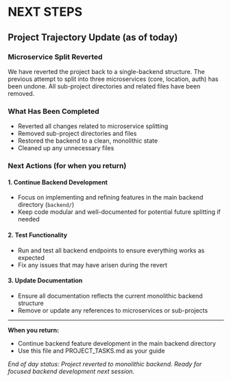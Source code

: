 # NEXT STEPS

## Project Trajectory Update (as of today)

### Microservice Split Reverted
We have reverted the project back to a single-backend structure. The previous attempt to split into three microservices (core, location, auth) has been undone. All sub-project directories and related files have been removed.

### What Has Been Completed
- Reverted all changes related to microservice splitting
- Removed sub-project directories and files
- Restored the backend to a clean, monolithic state
- Cleaned up any unnecessary files

### Next Actions (for when you return)

#### 1. Continue Backend Development
- Focus on implementing and refining features in the main backend directory (`backend/`)
- Keep code modular and well-documented for potential future splitting if needed

#### 2. Test Functionality
- Run and test all backend endpoints to ensure everything works as expected
- Fix any issues that may have arisen during the revert

#### 3. Update Documentation
- Ensure all documentation reflects the current monolithic backend structure
- Remove or update any references to microservices or sub-projects

---
**When you return:**
- Continue backend feature development in the main backend directory
- Use this file and PROJECT_TASKS.md as your guide

*End of day status: Project reverted to monolithic backend. Ready for focused backend development next session.* 